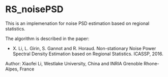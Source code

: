 # RS_noisePSD

This is an implemenation for noise PSD estimation based on regional statistics.

The algorithm is described in the paper:  

- X. Li, L. Girin, S. Gannot and R. Horaud. Non-stationary Noise Power Spectral Density Estimation based on 
Regional Statistics. ICASSP, 2016. 

Author: Xiaofei Li, Westlake University, China and INRIA Grenoble Rhone-Alpes, France
